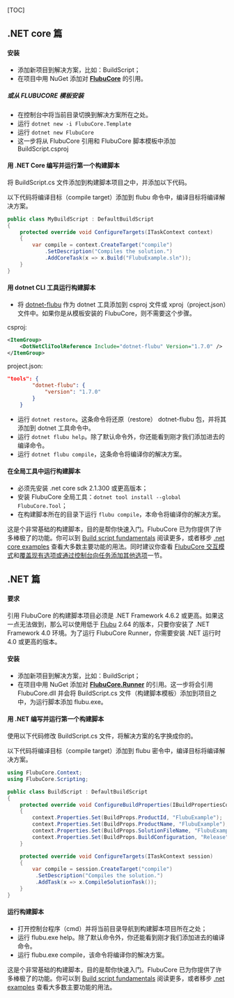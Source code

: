 [TOC]

## .NET core 篇


#### 安装

- 添加新项目到解决方案，比如：BuildScript；
- 在项目中用 NuGet 添加对 **[FlubuCore](https://www.nuget.org/packages/FlubuCore)** 的引用。

##### 或从 FLUBUCORE 模板安装

- 在控制台中将当前目录切换到解决方案所在之处。
- 运行 `dotnet new -i FlubuCore.Template`
- 运行 `dotnet new FlubuCore`
- 这一步将从 FlubuCore 引用和 FlubuCore 脚本模板中添加 BuildScript.csproj



#### 用 .NET Core 编写并运行第一个构建脚本

将 BuildScript.cs 文件添加到构建脚本项目之中，并添加以下代码。

以下代码将编译目标（compile target）添加到 flubu 命令中，编译目标将编译解决方案。

```csharp
public class MyBuildScript : DefaultBuildScript
{
    protected override void ConfigureTargets(ITaskContext context)
    {
        var compile = context.CreateTarget("compile")
            .SetDescription("Compiles the solution.")
            .AddCoreTask(x => x.Build("FlubuExample.sln"));
    }
}
```



#### 用 dotnet CLI 工具运行构建脚本

- 将 [dotnet-flubu](https://www.nuget.org/packages/dotnet-flubu/) 作为 dotnet 工具添加到 csproj 文件或 xproj（project.json）文件中。如果你是从模板安装的 FlubuCore，则不需要这个步骤。

csproj:

```xml
<ItemGroup>
    <DotNetCliToolReference Include="dotnet-flubu" Version="1.7.0" />
</ItemGroup>
```

project.json:

```json
"tools": {
        "dotnet-flubu": {
            "version": "1.7.0"
        }
    }
```

- 运行 `dotnet restore`。这条命令将还原（restore） dotnet-flubu 包，并将其添加到 dotnet 工具命令中。
- 运行 `dotnet flubu help`。除了默认命令外，你还能看到刚才我们添加进去的编译命令。
- 运行 `dotnet flubu compile`，这条命令将编译你的解决方案。



#### 在全局工具中运行构建脚本

- 必须先安装 .net core sdk 2.1.300 或更高版本；
- 安装 FlubuCore 全局工具：`dotnet tool install --global FlubuCore.Tool`；
- 在构建脚本所在的目录下运行 `flubu compile`，本命令将编译你的解决方案。

这是个非常基础的构建脚本，目的是帮你快速入门。FlubuCore 已为你提供了许多棒极了的功能。你可以到 [Build script fundamentals](https://flubucore-zh.dotnetcore.xyz/buildscript-fundamentals/) 阅读更多，或者移步 [.net core examples](https://github.com/flubu-core/examples/blob/master/NetCore_csproj/BuildScript/BuildScript.cs) 查看大多数主要功能的用法。同时建议你查看 [FlubuCore 交互模式](https://flubucore-zh.dotnetcore.xyz/build-script-runner-interactive/)和[覆盖现有选项或通过控制台向任务添加其他选项](https://flubucore-zh.dotnetcore.xyz/override-add-options/)一节。

## .NET 篇


#### 要求

引用 FlubuCore 的构建脚本项目必须是 .NET Framework 4.6.2 或更高。如果这一点无法做到，那么可以使用低于 [Flubu](https://www.nuget.org/packages/Flubu) 2.64 的版本，只要你安装了 .NET Framework 4.0 环境。为了运行 FlubuCore Runner，你需要安装 .NET 运行时 4.0 或更高的版本。



#### 安装

- 添加新项目到解决方案，比如：BuildScript；
- 在项目中用 NuGet 添加对 **[FlubuCore.Runner](https://www.nuget.org/packages/FlubuCore.Runner/)** 的引用。这一步将会引用 FlubuCore.dll 并会将 BuildScript.cs 文件（构建脚本模板）添加到项目之中，为运行脚本添加 flubu.exe。



#### 用 .NET 编写并运行第一个构建脚本

使用以下代码修改 BuildScript.cs 文件，将解决方案的名字换成你的。

以下代码将编译目标（compile target）添加到 flubu 密令中，编译目标将编译解决方案。

```csharp
using FlubuCore.Context;
using FlubuCore.Scripting;

public class BuildScript : DefaultBuildScript
{
    protected override void ConfigureBuildProperties(IBuildPropertiesContext context)
    {
        context.Properties.Set(BuildProps.ProductId, "FlubuExample");
        context.Properties.Set(BuildProps.ProductName, "FlubuExample");
        context.Properties.Set(BuildProps.SolutionFileName, "FlubuExample.sln");
        context.Properties.Set(BuildProps.BuildConfiguration, "Release");
    }

    protected override void ConfigureTargets(ITaskContext session)
    {
        var compile = session.CreateTarget("compile")
         .SetDescription("Compiles the solution.")
         .AddTask(x => x.CompileSolutionTask());
    }
}
```



#### 运行构建脚本

- 打开控制台程序（cmd）并将当前目录导航到构建脚本项目所在之处；
- 运行 flubu.exe help。除了默认命令外，你还能看到刚才我们添加进去的编译命令。
- 运行 flubu.exe compile，该命令将编译你的解决方案。

这是个非常基础的构建脚本，目的是帮你快速入门。FlubuCore 已为你提供了许多棒极了的功能。你可以到 [Build script fundamentals](https://flubucore-zh.dotnetcore.xyz/buildscript-fundamentals/) 阅读更多，或者移步 [.net examples](https://github.com/flubu-core/examples/blob/master/MVC_NET4.61/BuildScripts/BuildScript.cs) 查看大多数主要功能的用法。